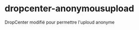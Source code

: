 dropcenter-anonymousupload
==========================

DropCenter modifié pour permettre l&#39;uploud anonyme